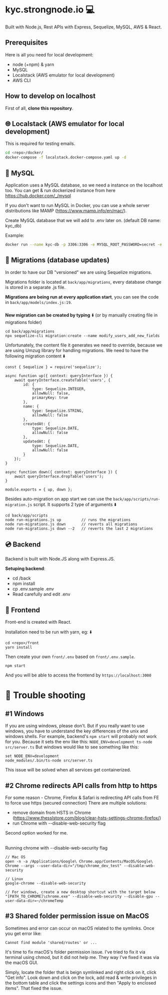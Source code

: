 # kyc.strongnode.io 💻
Built with Node.js, Rest APIs with Express, Sequelize, MySQL, AWS & React.

##  Prerequisites
Here is all you need for local development:
- node (+npm) & yarn
- MySQL
- Localstack (AWS emulator for local development)
- AWS CLI

## How to develop on localhost

First of all, **clone this repository**.

## 🌐 Localstack (AWS emulator for local development)

This is required for testing emails.

```bash
cd <repo>/docker/
docker-compose -f localstack.docker-compose.yaml up -d
```

## 💽 MySQL
Application uses a MySQL database, so we need a instance on the localhost too.
You can get & run dockerized instance from here https://hub.docker.com/_/mysql

If you don't want to run MySQL in Docker, you can use a whole server distributions like MAMP (https://www.mamp.info/en/mac/).

Create MySQL database that we will add to .env later on. (default DB name: kyc_db)

Example:
```sh
docker run --name kyc-db -p 3306:3306 -e MYSQL_ROOT_PASSWORD=secret -e MYSQL_USER=kyc -e MYSQL_PASSWORD=kyc -e MYSQL_DATABASE=kyc_db -d mysql:latest
```

## 💽 Migrations (database updates)
In order to have our DB "versioned" we are using Sequelize migrations.

Migrations folder is located at `back/app/migrations`, every database change is stored in a separate .js file.

**Migrations are being run at every application start**, you can see the code in `back/app/models/index.js:19`.

###
**New migration can be created by typing** ⬇️ (or by manually creating file in migrations folder)

```
cd back/app/migrations
npx sequelize-cli migration:create --name modify_users_add_new_fields
```

Unfortunately, the content file it generates we need to override, because we are using Umzug library for handling migrations.
We need to have the following migration content ⬇️

```
const { Sequelize } = require('sequelize');

async function up({ context: queryInterface }) {
	await queryInterface.createTable('users', {
		id: {
			type: Sequelize.INTEGER,
			allowNull: false,
			primaryKey: true
		},
		name: {
			type: Sequelize.STRING,
			allowNull: false
		},
		createdAt: {
			type: Sequelize.DATE,
			allowNull: false
		},
		updatedAt: {
			type: Sequelize.DATE,
			allowNull: false
		}
	});
}

async function down({ context: queryInterface }) {
	await queryInterface.dropTable('users');
}

module.exports = { up, down };
```

Besides auto-migration on app start we can use the `back/app/scripts/run-migration.js` script. It supports 2 type of arguments ⬇️

```
cd back/app/scripts
node run-migrations.js up         // runs the migrations
node run-migrations.js down       // reverts all migrations
node run-migrations.js down --2   // reverts the last 2 migrations
```

## 💿 Backend
Backend is built with Node.JS along with Express.JS.

**Setuping backend**:

 - cd <repo>/back
 - npm install
 - cp .env.sample .env
 - Read carefully and edit .env

## 📀 Frontend

Front-end is created with React.

Installation need to be run with yarn, eg: ⬇️

    cd <repo>/front
    yarn install


Then create your own `front/.env` based on `front/.env.sample`.

	npm start

And you will be able to access the frontend by `https://localhost:3000`

# 🔫 Trouble shooting

## #1 Windows
If you are using windows, please don't. But if you really want to use windows, you have to understand the key differences of the unix and windows shells.
For example, backend's `npm start` will probably not work for you. Because it sets the env like this: `NODE_ENV=development ts-node src/server.ts`
But windows would like to see something like this:

	set NODE_ENV=development
	node_modules/.bin/ts-node src/server.ts

This issue will be solved when all services get containerized.

## #2 Chrome redirects API calls from http to https
For some reason - Chrome, Firefox & Safari is redirecting API calls from FE to force use https (secured connection)
There are multiple solutions:
- remove domain from HSTS in Chrome (https://www.thesslstore.com/blog/clear-hsts-settings-chrome-firefox/)
- run Chrome with --disable-web-security flag

Second option worked for me.<br><br>


Running chrome with --disable-web-security flag
```
// Mac OS
open -n -a /Applications/Google\ Chrome.app/Contents/MacOS/Google\ Chrome --args --user-data-dir="/tmp/chrome_dev_test" --disable-web-security

// Linux
google-chrome --disable-web-security

// For windows, create a new desktop shortcut with the target below
"[PATH_TO_CHROME]\chrome.exe" --disable-web-security --disable-gpu --user-data-dir=~/chromeTemp
```

## #3 Shared folder permission issue on MacOS
Sometimes and error can occur on macOS related to the symlinks. Once you get error like: 
```
Cannot find module 'shared/routes' or ...
```
It's time to fix macOS's folder permission issue. I've tried to fix it via terminal using chmod, but it did not help me. They way I've fixed it was via the macOS GUI.

Simply, locate the folder that is beign symlinked and right click on it, click "Get info". Look down and click on the lock, add read & write privileges in the bottom table and click the settings icons and then "Apply to enclosed items". That fixed the issue.
